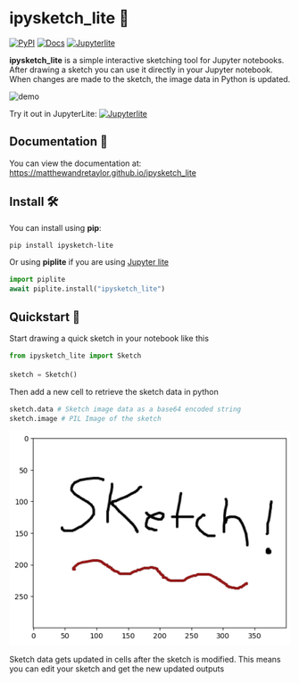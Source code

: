 # ipysketch_lite 🎨

[![PyPI](https://img.shields.io/pypi/v/ipysketch-lite.svg)](https://pypi.org/project/ipysketch-lite)
[![Docs](https://img.shields.io/badge/Docs-informational?logo=readthedocs&logoColor=white)](https://matthewandretaylor.github.io/ipysketch_lite)
[![Jupyterlite](https://jupyterlite.rtfd.io/en/latest/_static/badge.svg)](https://matthewandretaylor.github.io/ipysketch_lite/jupyterlite/lab?path=lite_example.ipynb)


**ipysketch_lite** is a simple interactive sketching tool for Jupyter notebooks.
After drawing a sketch you can use it directly in your Jupyter notebook.
When changes are made to the sketch, the image data in Python is updated.


![demo](https://github.com/user-attachments/assets/32504e77-a9d1-43c2-96ff-dc0acff48393)

Try it out in JupyterLite: [![Jupyterlite](https://jupyterlite.rtfd.io/en/latest/_static/badge.svg)](https://matthewandretaylor.github.io/ipysketch_lite/jupyterlite/lab?path=lite_example.ipynb)


## Documentation 📖

You can view the documentation at: https://matthewandretaylor.github.io/ipysketch_lite


## Install 🛠️

You can install using **pip**:

```bash
pip install ipysketch-lite
```

Or using **piplite** if you are using [Jupyter lite](https://matthewandretaylor.github.io/ipysketch_lite/jupyterlite/lab?path=lite_example.ipynb)

```py
import piplite
await piplite.install("ipysketch_lite")
```

## Quickstart 🚀

Start drawing a quick sketch in your notebook like this

```py
from ipysketch_lite import Sketch

sketch = Sketch()
```

Then add a new cell to retrieve the sketch data in python

```py
sketch.data # Sketch image data as a base64 encoded string
sketch.image # PIL Image of the sketch
```

![example sketch](https://github.com/MatthewAndreTaylor/ipysketch_lite/blob/main/sketches/example.png?raw=true)

Sketch data gets updated in cells after the sketch is modified.
This means you can edit your sketch and get the new updated outputs